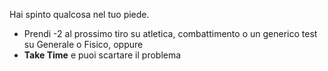 Hai spinto qualcosa nel tuo piede. 
- Prendi -2 al prossimo tiro su atletica, combattimento o un generico test su Generale o Fisico, oppure
- **Take Time** e puoi scartare il problema